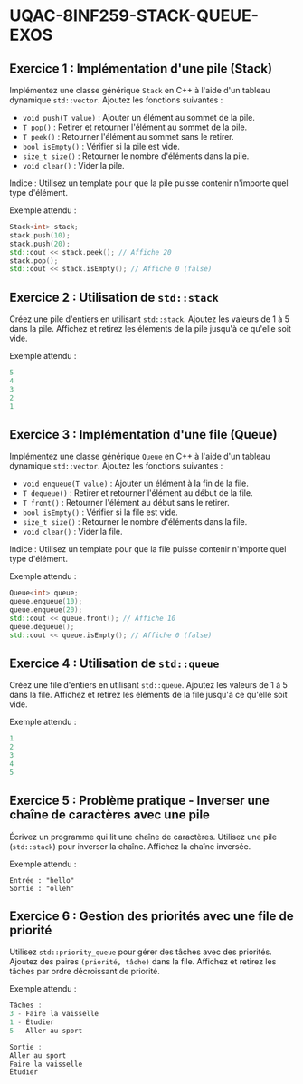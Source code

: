 # UQAC-8INF259-STACK-QUEUE-EXOS
## Exercice 1 : Implémentation d'une pile (Stack)
Implémentez une classe générique `Stack` en C++ à l'aide d'un tableau dynamique `std::vector`.
Ajoutez les fonctions suivantes :
- `void push(T value)` : Ajouter un élément au sommet de la pile.
- `T pop()` : Retirer et retourner l'élément au sommet de la pile.
- `T peek()` : Retourner l'élément au sommet sans le retirer.
- `bool isEmpty()` : Vérifier si la pile est vide.
- `size_t size()` : Retourner le nombre d'éléments dans la pile.
- `void clear()` : Vider la pile.

Indice : Utilisez un template pour que la pile puisse contenir n'importe quel type d'élément.

Exemple attendu :

```cpp
Stack<int> stack;
stack.push(10);
stack.push(20);
std::cout << stack.peek(); // Affiche 20
stack.pop();
std::cout << stack.isEmpty(); // Affiche 0 (false)
```

## Exercice 2 : Utilisation de `std::stack`
Créez une pile d'entiers en utilisant `std::stack`.
Ajoutez les valeurs de 1 à 5 dans la pile.
Affichez et retirez les éléments de la pile jusqu'à ce qu'elle soit vide.

Exemple attendu :

```cpp
5
4
3
2
1
```

## Exercice 3 : Implémentation d'une file (Queue)
Implémentez une classe générique `Queue` en C++ à l'aide d'un tableau dynamique `std::vector`.
Ajoutez les fonctions suivantes :
- `void enqueue(T value)` : Ajouter un élément à la fin de la file.
- `T dequeue()` : Retirer et retourner l'élément au début de la file.
- `T front()` : Retourner l'élément au début sans le retirer.
- `bool isEmpty()` : Vérifier si la file est vide.
- `size_t size()` : Retourner le nombre d'éléments dans la file.
- `void clear()` : Vider la file.

Indice : Utilisez un template pour que la file puisse contenir n'importe quel type d'élément.

Exemple attendu :

```cpp
Queue<int> queue;
queue.enqueue(10);
queue.enqueue(20);
std::cout << queue.front(); // Affiche 10
queue.dequeue();
std::cout << queue.isEmpty(); // Affiche 0 (false)
```

## Exercice 4 : Utilisation de `std::queue`
Créez une file d'entiers en utilisant `std::queue`.
Ajoutez les valeurs de 1 à 5 dans la file.
Affichez et retirez les éléments de la file jusqu'à ce qu'elle soit vide.

Exemple attendu :

```cpp
1
2
3
4
5
```

## Exercice 5 : Problème pratique - Inverser une chaîne de caractères avec une pile
Écrivez un programme qui lit une chaîne de caractères.
Utilisez une pile (`std::stack`) pour inverser la chaîne.
Affichez la chaîne inversée.

Exemple attendu :

```text
Entrée : "hello"
Sortie : "olleh"
```

## Exercice 6 : Gestion des priorités avec une file de priorité
Utilisez `std::priority_queue` pour gérer des tâches avec des priorités.
Ajoutez des paires `(priorité, tâche)` dans la file.
Affichez et retirez les tâches par ordre décroissant de priorité.

Exemple attendu :

```cpp
Tâches :
3 - Faire la vaisselle
1 - Étudier
5 - Aller au sport

Sortie :
Aller au sport
Faire la vaisselle
Étudier
```
